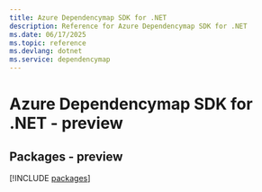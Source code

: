 ```yaml
---
title: Azure Dependencymap SDK for .NET
description: Reference for Azure Dependencymap SDK for .NET
ms.date: 06/17/2025
ms.topic: reference
ms.devlang: dotnet
ms.service: dependencymap
---
```

# Azure Dependencymap SDK for .NET - preview
## Packages - preview
[!INCLUDE [packages](dependencymap-index.md)]